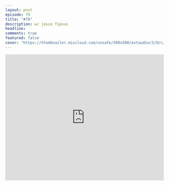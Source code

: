 ```yaml
---
layout: post
episode: 79
title: "#79"
description: w/ jesus fipsus
headline:
comments: true  
featured: false
cover: "https://thumbnailer.mixcloud.com/unsafe/500x500/extaudio/3/0/c/4/de5a-57ef-4bf1-8315-e9a39f4eaeaf"
---
```


<iframe width="100%" height="400" src="https://www.mixcloud.com/widget/iframe/?feed=https%3A%2F%2Fwww.mixcloud.com%2Fsoulhealingradio%2F79%2F&light=1" frameborder="0"></iframe>

